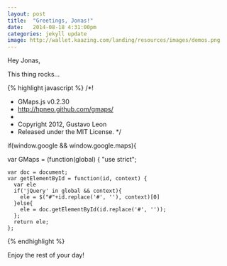 ```yaml
---
layout: post
title:  "Greetings, Jonas!"
date:   2014-08-18 4:31:00pm
categories: jekyll update
image: http://wallet.kaazing.com/landing/resources/images/demos.png
---
```


Hey Jonas,

This thing rocks...

{% highlight javascript %}
/*!
 * GMaps.js v0.2.30
 * http://hpneo.github.com/gmaps/
 *
 * Copyright 2012, Gustavo Leon
 * Released under the MIT License.
 */

if(window.google && window.google.maps){

  var GMaps = (function(global) {
    "use strict";

    var doc = document;
    var getElementById = function(id, context) {
      var ele
      if('jQuery' in global && context){
        ele = $("#"+id.replace('#', ''), context)[0]
      }else{
        ele = doc.getElementById(id.replace('#', ''));
      };
      return ele;
    };
{% endhighlight %}

Enjoy the rest of your day!

[jekyll-gh]: https://github.com/jekyll/jekyll
[jekyll]:    http://jekyllrb.com
